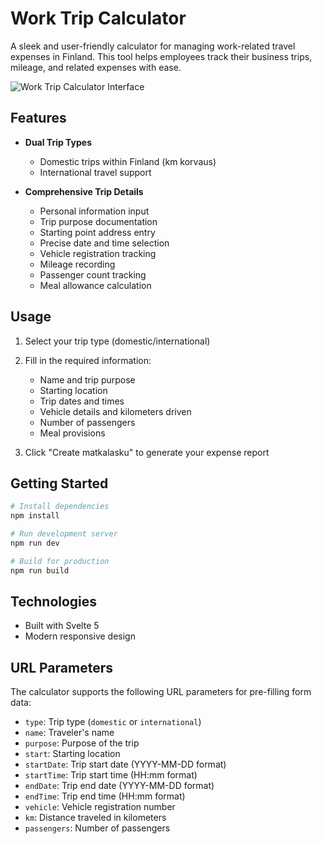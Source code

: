 # Work Trip Calculator

A sleek and user-friendly calculator for managing work-related travel expenses in Finland. This tool helps employees track their business trips, mileage, and related expenses with ease.

![Work Trip Calculator Interface](/project.png)

## Features

- **Dual Trip Types**

  - Domestic trips within Finland (km korvaus)
  - International travel support

- **Comprehensive Trip Details**
  - Personal information input
  - Trip purpose documentation
  - Starting point address entry
  - Precise date and time selection
  - Vehicle registration tracking
  - Mileage recording
  - Passenger count tracking
  - Meal allowance calculation

## Usage

1. Select your trip type (domestic/international)
2. Fill in the required information:

   - Name and trip purpose
   - Starting location
   - Trip dates and times
   - Vehicle details and kilometers driven
   - Number of passengers
   - Meal provisions

3. Click "Create matkalasku" to generate your expense report

## Getting Started

```bash
# Install dependencies
npm install

# Run development server
npm run dev

# Build for production
npm run build
```

## Technologies

- Built with Svelte 5
- Modern responsive design

## URL Parameters

The calculator supports the following URL parameters for pre-filling form data:

- `type`: Trip type (`domestic` or `international`)
- `name`: Traveler's name
- `purpose`: Purpose of the trip
- `start`: Starting location
- `startDate`: Trip start date (YYYY-MM-DD format)
- `startTime`: Trip start time (HH:mm format)
- `endDate`: Trip end date (YYYY-MM-DD format)
- `endTime`: Trip end time (HH:mm format)
- `vehicle`: Vehicle registration number
- `km`: Distance traveled in kilometers
- `passengers`: Number of passengers
